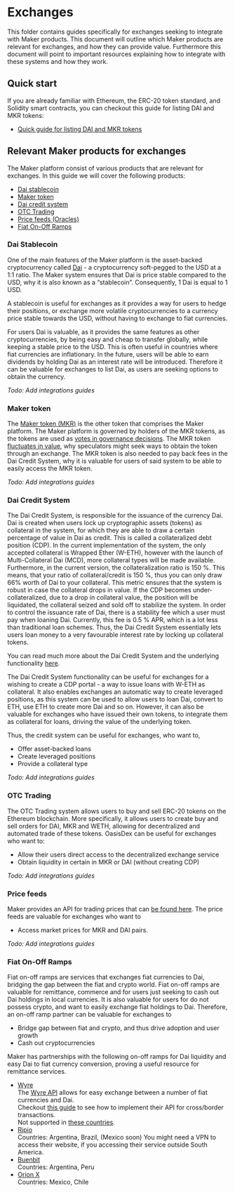 
# Exchanges
This folder contains guides specifically for exchanges seeking to integrate with Maker products.
This document will outline which Maker products are relevant for exchanges, and how they can provide value. Furthermore this document will point to important resources explaining how to integrate with these systems and how they work.

## Quick start
If you are already familiar with Ethereum, the ERC-20 token standard, and Solidity smart contracts, you can checkout this guide for listing DAI and MKR tokens:

* [Quick guide for listing DAI and MKR tokens](/exchanges/exchanges-guide-01/exchanges-guide-01.md)

## Relevant Maker products for exchanges
The Maker platform consist of various products that are relevant for exchanges. In this guide we will cover the following products:
-   [Dai stablecoin](#dai-stablecoin)   
-   [Maker token](#maker-token) 
-   [Dai credit system](#dai-credit-system) 
-   [OTC Trading](#otc-trading)  
-   [Price feeds (Oracles)](#price-feeds)    
-   [Fiat On-Off Ramps](#fiat-on-off-ramps)

### Dai Stablecoin
One of the main features of the Maker platform is the asset-backed cryptocurrency called [Dai](https://makerdao.com/dai) - a cryptocurrency soft-pegged to the USD at a 1:1 ratio. The Maker system ensures that Dai is price stable compared to the USD, why it is also known as a “stablecoin”. Consequently, 1 Dai is equal to 1 USD.

A stablecoin is useful for exchanges as it provides a way for users to hedge their positions, or exchange more volatile cryptocurrencies to a currency price stable towards the USD, without having to exchange to fiat currencies.

For users Dai is valuable, as it provides the same features as other cryptocurrencies, by being easy and cheap to transfer globally, while keeping a stable price to the USD. This is often useful in countries where fiat currencies are inflationary. In the future, users will be able to earn dividends by holding Dai as an interest rate will be introduced. Therefore it can be valuable for exchanges to list Dai, as users are seeking options to obtain the currency.

*Todo: Add integrations guides*

### Maker token
The [Maker token (MKR)](https://makerdao.com/en/whitepaper/#mkr-token-governance) is the other token that comprises the Maker platform. The Maker platform is governed by holders of the MKR tokens, as the tokens are used as [votes in governance decisions](https://vote.makerdao.com/). The MKR token [fluctuates in value](https://coinmarketcap.com/currencies/maker/), why speculators might seek ways to obtain the token through an exchange. The MKR token is also needed to pay back fees in the Dai Credit System, why it is valuable for users of said system to be able to easily access the MKR token.

*Todo: Add integrations guides*

### Dai Credit System
The Dai Credit System, is responsible for the issuance of the currency Dai. Dai is created when users lock up cryptographic assets (tokens) as collateral in the system, for which they are able to draw a certain percentage of value in Dai as credit. This is called a collateralized debt position (CDP). In the current implementation of the system, the only accepted collateral is Wrapped Ether (W-ETH), however with the launch of Multi-Collateral Dai (MCD), more collateral types will be made available. Furthermore, in the current version, the collateralization ratio is 150 %. This means, that your ratio of collateral/credit is 150 %, thus you can only draw 66% worth of Dai to your collateral. This metric ensures that the system is robust in case the collateral drops in value. If the CDP becomes under-collateralized, due to a drop in collateral value, the position will be liquidated, the collateral seized and sold off to stabilize the system. In order to control the issuance rate of Dai, there is a stability fee which a user must pay when loaning Dai. Currently, this fee is 0.5 % APR, which is a lot less than traditional loan schemes. Thus, the Dai Credit System essentially lets users loan money to a very favourable interest rate by locking up collateral tokens.

You can read much more about the Dai Credit System and the underlying functionality [here](http://makerdao.com/whitepaper).

The Dai Credit System functionality can be useful for exchanges for a wishing to create a CDP portal - a way to issue loans with W-ETH as collateral. It also enables exchanges an automatic way to create leveraged positions, as this system can be used to allow users to loan Dai, convert to ETH, use ETH to create more Dai and so on. However, it can also be valuable for exchanges who have issued their own tokens, to integrate them as collateral for loans, driving the value of the underlying token.

Thus, the credit system can be useful for exchanges, who want to,
-   Offer asset-backed loans   
-   Create leveraged positions 
-   Provide a collateral type

*Todo: Add integrations guides*

### OTC Trading
The OTC Trading system allows users to buy and sell ERC-20 tokens on the Ethereum blockchain. More specifically, it allows users to create buy and sell orders for DAI, MKR and WETH, allowing for decentralized and automated trade of these tokens. OasisDex can be useful for exchanges who want to:
-   Allow their users direct access to the decentralized exchange service   
-   Obtain liquidity in certain in MKR or DAI (without creating CDP)  

*Todo: Add integrations guides*

### Price feeds
Maker provides an API for trading prices that can [be found here](https://developer.makerdao.com/oasis/api/1/).
The price feeds are valuable for exchanges who want to
-   Access market prices for MKR and DAI pairs.

*Todo: Add integrations guides*

### Fiat On-Off Ramps
Fiat on-off ramps are services that exchanges fiat currencies to Dai, bridging the gap between the fiat and crypto world. Fiat on-off ramps are valuable for remittance, commerce and for users just seeking to cash out Dai holdings in local currencies. It is also valuable for users for do not possess crypto, and want to easily exchange fiat holdings to Dai. Therefore, an on-off ramp partner can be valuable for exchanges to
-   Bridge gap between fiat and crypto, and thus drive adoption and user growth
-   Cash out cryptocurrencies

Maker has partnerships with the following on-off ramps for Dai liquidity and easy Dai to fiat currency conversion, proving a useful resource for remittance services.
* [Wyre](https://www.sendwyre.com/)\
The [Wyre API](https://www.sendwyre.com/docs/) allows for easy exchange between a number of fiat currencies and Dai.\
Checkout [this guide](/partners/wyre/wyre-guide-01/wyre-guide-01.md) to see how to implement their API for cross/border transactions.\
Not supported in [these countries](https://support.sendwyre.com/security/non-operational-states-in-us-and-countries).
* [Ripio](https://www.ripio.com/en/)\
Countries: Argentina, Brazil, (Mexico soon)
You might need a VPN to access their website, if you accessing their service outside South America.
* [Buenbit](https://www.buenbit.com/)\
Countries: Argentina, Peru
* [Orion X](https://orionx.com/)\
Countries: Mexico, Chile
